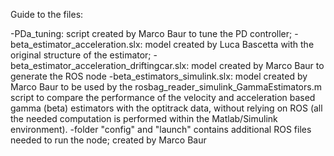 Guide to the files:

-PDa_tuning: script created by Marco Baur to tune the PD controller;
-beta_estimator_acceleration.slx: model created by Luca Bascetta with the original structure of the estimator;
-beta_estimator_acceleration_driftingcar.slx: model created by Marco Baur to generate the ROS node
-beta_estimators_simulink.slx: model created by Marco Baur to be used by the rosbag_reader_simulink_GammaEstimators.m script to compare the performance of the velocity and acceleration based gamma (beta) estimators with the optitrack data, without relying on ROS (all the needed computation is performed within the Matlab/Simulink environment).
-folder "config" and "launch" contains additional ROS files needed to run the node; created by Marco Baur